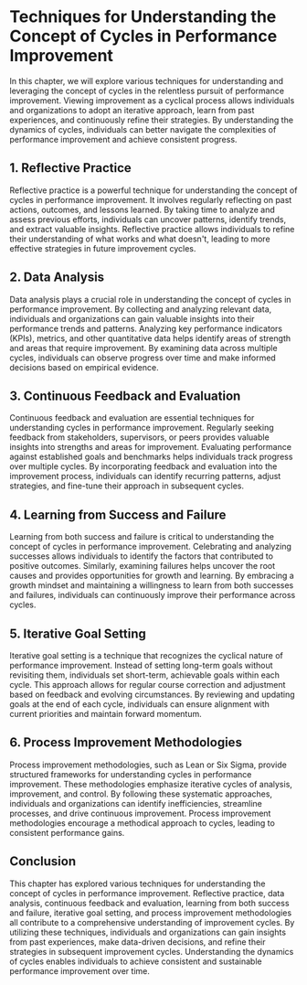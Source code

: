 Techniques for Understanding the Concept of Cycles in Performance Improvement
========================================================================================

In this chapter, we will explore various techniques for understanding and leveraging the concept of cycles in the relentless pursuit of performance improvement. Viewing improvement as a cyclical process allows individuals and organizations to adopt an iterative approach, learn from past experiences, and continuously refine their strategies. By understanding the dynamics of cycles, individuals can better navigate the complexities of performance improvement and achieve consistent progress.

**1. Reflective Practice**
--------------------------

Reflective practice is a powerful technique for understanding the concept of cycles in performance improvement. It involves regularly reflecting on past actions, outcomes, and lessons learned. By taking time to analyze and assess previous efforts, individuals can uncover patterns, identify trends, and extract valuable insights. Reflective practice allows individuals to refine their understanding of what works and what doesn't, leading to more effective strategies in future improvement cycles.

**2. Data Analysis**
--------------------

Data analysis plays a crucial role in understanding the concept of cycles in performance improvement. By collecting and analyzing relevant data, individuals and organizations can gain valuable insights into their performance trends and patterns. Analyzing key performance indicators (KPIs), metrics, and other quantitative data helps identify areas of strength and areas that require improvement. By examining data across multiple cycles, individuals can observe progress over time and make informed decisions based on empirical evidence.

**3. Continuous Feedback and Evaluation**
-----------------------------------------

Continuous feedback and evaluation are essential techniques for understanding cycles in performance improvement. Regularly seeking feedback from stakeholders, supervisors, or peers provides valuable insights into strengths and areas for improvement. Evaluating performance against established goals and benchmarks helps individuals track progress over multiple cycles. By incorporating feedback and evaluation into the improvement process, individuals can identify recurring patterns, adjust strategies, and fine-tune their approach in subsequent cycles.

**4. Learning from Success and Failure**
----------------------------------------

Learning from both success and failure is critical to understanding the concept of cycles in performance improvement. Celebrating and analyzing successes allows individuals to identify the factors that contributed to positive outcomes. Similarly, examining failures helps uncover the root causes and provides opportunities for growth and learning. By embracing a growth mindset and maintaining a willingness to learn from both successes and failures, individuals can continuously improve their performance across cycles.

**5. Iterative Goal Setting**
-----------------------------

Iterative goal setting is a technique that recognizes the cyclical nature of performance improvement. Instead of setting long-term goals without revisiting them, individuals set short-term, achievable goals within each cycle. This approach allows for regular course correction and adjustment based on feedback and evolving circumstances. By reviewing and updating goals at the end of each cycle, individuals can ensure alignment with current priorities and maintain forward momentum.

**6. Process Improvement Methodologies**
----------------------------------------

Process improvement methodologies, such as Lean or Six Sigma, provide structured frameworks for understanding cycles in performance improvement. These methodologies emphasize iterative cycles of analysis, improvement, and control. By following these systematic approaches, individuals and organizations can identify inefficiencies, streamline processes, and drive continuous improvement. Process improvement methodologies encourage a methodical approach to cycles, leading to consistent performance gains.

**Conclusion**
--------------

This chapter has explored various techniques for understanding the concept of cycles in performance improvement. Reflective practice, data analysis, continuous feedback and evaluation, learning from both success and failure, iterative goal setting, and process improvement methodologies all contribute to a comprehensive understanding of improvement cycles. By utilizing these techniques, individuals and organizations can gain insights from past experiences, make data-driven decisions, and refine their strategies in subsequent improvement cycles. Understanding the dynamics of cycles enables individuals to achieve consistent and sustainable performance improvement over time.
